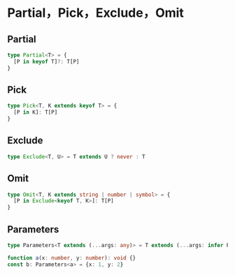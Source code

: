 # Partial，Pick，Exclude，Omit

## Partial
```ts
type Partial<T> = {
  [P in keyof T]?: T[P]
}
```

## Pick
```ts
type Pick<T, K extends keyof T> = {
  [P in K]: T[P]
}
```

## Exclude
```ts
type Exclude<T, U> = T extends U ? never : T
```

## Omit
```ts
type Omit<T, K extends string | number | symbol> = {
  [P in Exclude<keyof T, K>]: T[P]
}
```

## Parameters
```ts
type Parameters<T extends (...args: any)> = T extends (...args: infer P) => any ? P : never

function a(x: number, y: number): void {}
const b: Parameters<a> = {x: 1, y: 2}
```